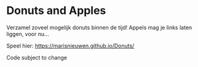 # Donuts and Apples

Verzamel zoveel mogelijk donuts binnen de tijd! Appels mag je links laten liggen, voor nu...

Speel hier: https://marisnieuwen.github.io/Donuts/

Code subject to change
